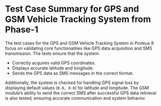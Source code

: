 # Test Case Summary for GPS and GSM Vehicle Tracking System from Phase-1

The test cases for the GPS and GSM Vehicle Tracking System in Proteus 8 focus on validating core functionalities like GPS data acquisition and SMS transmission. The tests ensure that the system:

- Correctly acquires valid GPS coordinates.
- Displays accurate latitude and longitude.
- Sends the GPS data as SMS messages in the correct format.

Additionally, the system is checked for handling GPS signal loss by displaying default values (`0.0, 0.0`) for latitude and longitude. The GSM module’s ability to send the correct SMS after successful GPS data retrieval is also tested, ensuring accurate communication and system behavior.
